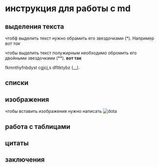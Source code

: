# инструкция для работы с md 

## выделения текста   
  
чтобф выделить текст нужно обрамить его звездочками (*). Например *вот так*

чтобы выделить текст полужирным необходимо обромить его двойными звездочками (**). **вот так**

fkmnthyfnbdyst cgjcj,s dfltktybz (__).
## списки

## изображения 

чтобы вставить изображения нужно написать ![dota](1.jpg)

## работа с таблицами 

## цитаты 
 
 ## заключения 